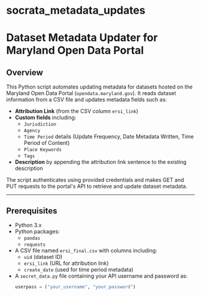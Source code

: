 # socrata_metadata_updates

# Dataset Metadata Updater for Maryland Open Data Portal

## Overview

This Python script automates updating metadata for datasets hosted on the Maryland Open Data Portal (`opendata.maryland.gov`). It reads dataset information from a CSV file and updates metadata fields such as:

- **Attribution Link** (from the CSV column `ersi_link`)
- **Custom fields** including:
  - `Jurisdiction`
  - `Agency`
  - `Time Period` details (Update Frequency, Date Metadata Written, Time Period of Content)
  - `Place Keywords`
  - `Tags`
- **Description** by appending the attribution link sentence to the existing description

The script authenticates using provided credentials and makes GET and PUT requests to the portal's API to retrieve and update dataset metadata.

---

## Prerequisites

- Python 3.x
- Python packages:
  - `pandas`
  - `requests`
- A CSV file named `ersi_final.csv` with columns including:
  - `uid` (dataset ID)
  - `ersi_link` (URL for attribution link)
  - `create_date` (used for time period metadata)
- A `secret_data.py` file containing your API username and password as:
  ```python
  userpass = ("your_username", "your_password")
